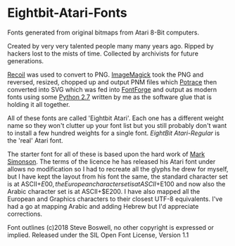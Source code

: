 # Eightbit-Atari-Fonts
Fonts generated from original bitmaps from Atari 8-Bit computers.

Created by very very talented people many many years ago. Ripped by hackers lost to the mists of time. Collected by archivists for future generations.

[Recoil](http://recoil.sourceforge.net/) was used to convert to PNG. [ImageMagick](https://www.imagemagick.org/script/index.php) took the PNG and reversed, resized, chopped up and output PNM files which [Potrace](http://potrace.sourceforge.net/) then converted into SVG which was fed into [FontForge](https://fontforge.github.io/en-US/) and output as modern fonts using some [Python 2.7](https://www.python.org/) written by me as the software glue that is holding it all together.

All of these fonts are called 'Eightbit Atari'. Each one has a different weight name so they won't clutter up your font list but you still probably don't want to install a few hundred weights for a single font. *EightBit Atari-Regular* is the 'real' Atari font.

The starter font for all of these is based upon the hard work of [Mark Simonson](http://members.bitstream.net/marksim/atarimac/fonts.html). The terms of the licence he has released his Atari font under allows no modification so I had to recreate all the glyphs he drew for myself, but I have kept the layout from his font the same, the standard character set is at ASCII+$E00, the European character set is at ASCII+$E100 and now also the Arabic character set is at ASCII+$E200. I have also mapped all the European and Graphics characters to their closest UTF-8 equivalents. I've had a go at mapping Arabic and adding Hebrew but I'd appreciate corrections.


Font outlines (c)2018 Steve Boswell, no other copyright is expressed or implied.
Released under the SIL Open Font License, Version 1.1
